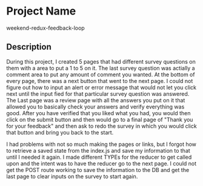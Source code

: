 # Project Name
weekend-redux-feedback-loop

## Description
During this project, I created 5 pages that had different survey questions on them with a area to put a 1 to 5 on it.  The last survey question was actially a comment area to put any amount of comment you wanted.  At the bottom of every page, there was a next button that went to the next page.  I could not figure out how to input an alert or error message that would not let you click next until the input fied for that particular survey question was answered.  The Last page was a review page with all the answers you put on it that allowed you to basically check your answers and verify everything was good.  After you have verified that you liked what you had, you would then click on the submit button and then would go to a final page of "Thank you for your feedback" and then ask to redo the survey in which you would click that button and bring you back to the start.

I had problems with not so much making the pages or links, but I forgot how to retrieve a saved state from the index.js and save my information to that until I needed it again.  I made different TYPEs for the reducer to get called upon and the intent was to have the reducer go to the next page. I could not get the POST route working to save the information to the DB and get the last page to clear inputs on the survey to start again.  


